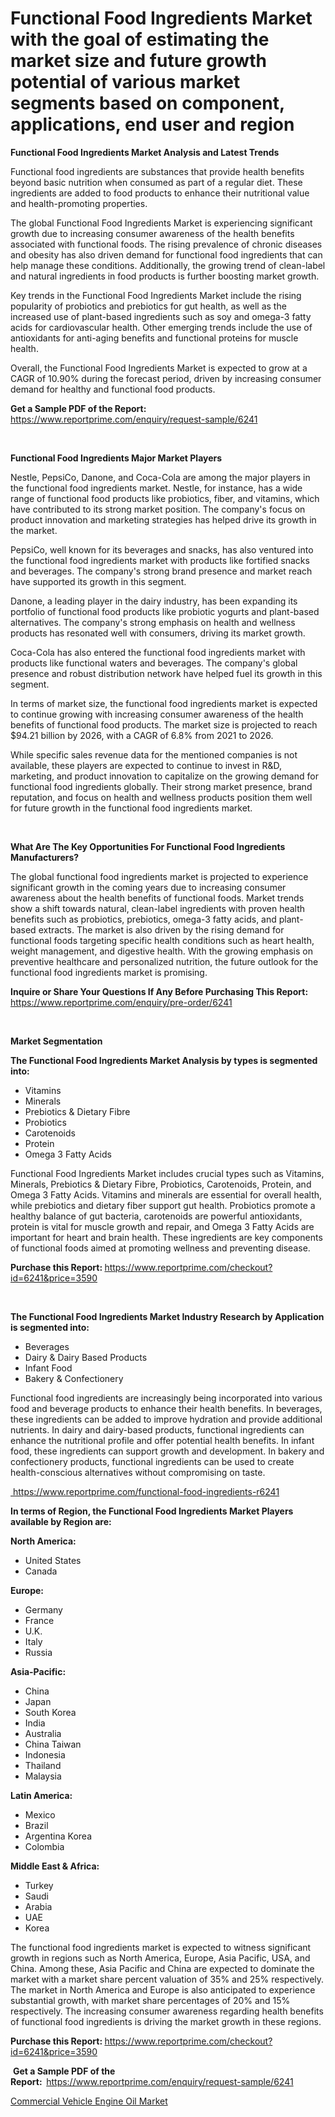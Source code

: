 <p><h1>Functional Food Ingredients Market with the goal of estimating the market size and future growth potential of various market segments based on component, applications, end user and region</h1></p><p><strong>Functional Food Ingredients Market Analysis and Latest Trends</strong></p>
<p><p>Functional food ingredients are substances that provide health benefits beyond basic nutrition when consumed as part of a regular diet. These ingredients are added to food products to enhance their nutritional value and health-promoting properties.</p><p>The global Functional Food Ingredients Market is experiencing significant growth due to increasing consumer awareness of the health benefits associated with functional foods. The rising prevalence of chronic diseases and obesity has also driven demand for functional food ingredients that can help manage these conditions. Additionally, the growing trend of clean-label and natural ingredients in food products is further boosting market growth.</p><p>Key trends in the Functional Food Ingredients Market include the rising popularity of probiotics and prebiotics for gut health, as well as the increased use of plant-based ingredients such as soy and omega-3 fatty acids for cardiovascular health. Other emerging trends include the use of antioxidants for anti-aging benefits and functional proteins for muscle health.</p><p>Overall, the Functional Food Ingredients Market is expected to grow at a CAGR of 10.90% during the forecast period, driven by increasing consumer demand for healthy and functional food products.</p></p>
<p><strong>Get a Sample PDF of the Report:&nbsp;</strong> <a href="https://www.reportprime.com/enquiry/request-sample/6241">https://www.reportprime.com/enquiry/request-sample/6241</a></p>
<p>&nbsp;</p>
<p><strong>Functional Food Ingredients Major Market Players</strong></p>
<p><p>Nestle, PepsiCo, Danone, and Coca-Cola are among the major players in the functional food ingredients market. Nestle, for instance, has a wide range of functional food products like probiotics, fiber, and vitamins, which have contributed to its strong market position. The company's focus on product innovation and marketing strategies has helped drive its growth in the market.</p><p>PepsiCo, well known for its beverages and snacks, has also ventured into the functional food ingredients market with products like fortified snacks and beverages. The company's strong brand presence and market reach have supported its growth in this segment.</p><p>Danone, a leading player in the dairy industry, has been expanding its portfolio of functional food products like probiotic yogurts and plant-based alternatives. The company's strong emphasis on health and wellness products has resonated well with consumers, driving its market growth.</p><p>Coca-Cola has also entered the functional food ingredients market with products like functional waters and beverages. The company's global presence and robust distribution network have helped fuel its growth in this segment.</p><p>In terms of market size, the functional food ingredients market is expected to continue growing with increasing consumer awareness of the health benefits of functional food products. The market size is projected to reach $94.21 billion by 2026, with a CAGR of 6.8% from 2021 to 2026.</p><p>While specific sales revenue data for the mentioned companies is not available, these players are expected to continue to invest in R&D, marketing, and product innovation to capitalize on the growing demand for functional food ingredients globally. Their strong market presence, brand reputation, and focus on health and wellness products position them well for future growth in the functional food ingredients market.</p></p>
<p>&nbsp;</p>
<p><strong>What Are The Key Opportunities For Functional Food Ingredients Manufacturers?</strong></p>
<p><p>The global functional food ingredients market is projected to experience significant growth in the coming years due to increasing consumer awareness about the health benefits of functional foods. Market trends show a shift towards natural, clean-label ingredients with proven health benefits such as probiotics, prebiotics, omega-3 fatty acids, and plant-based extracts. The market is also driven by the rising demand for functional foods targeting specific health conditions such as heart health, weight management, and digestive health. With the growing emphasis on preventive healthcare and personalized nutrition, the future outlook for the functional food ingredients market is promising.</p></p>
<p><strong>Inquire or Share Your Questions If Any Before Purchasing This Report:</strong> <a href="https://www.reportprime.com/enquiry/pre-order/6241">https://www.reportprime.com/enquiry/pre-order/6241</a></p>
<p>&nbsp;</p>
<p><strong>Market Segmentation</strong></p>
<p><strong>The Functional Food Ingredients Market Analysis by types is segmented into:</strong></p>
<p><ul><li>Vitamins</li><li>Minerals</li><li>Prebiotics & Dietary Fibre</li><li>Probiotics</li><li>Carotenoids</li><li>Protein</li><li>Omega 3 Fatty Acids</li></ul></p>
<p><p>Functional Food Ingredients Market includes crucial types such as Vitamins, Minerals, Prebiotics & Dietary Fibre, Probiotics, Carotenoids, Protein, and Omega 3 Fatty Acids. Vitamins and minerals are essential for overall health, while prebiotics and dietary fiber support gut health. Probiotics promote a healthy balance of gut bacteria, carotenoids are powerful antioxidants, protein is vital for muscle growth and repair, and Omega 3 Fatty Acids are important for heart and brain health. These ingredients are key components of functional foods aimed at promoting wellness and preventing disease.</p></p>
<p><strong>Purchase this Report:&nbsp;</strong><a href="https://www.reportprime.com/checkout?id=6241&price=3590">https://www.reportprime.com/checkout?id=6241&price=3590</a></p>
<p>&nbsp;</p>
<p><strong>The Functional Food Ingredients Market Industry Research by Application is segmented into:</strong></p>
<p><ul><li>Beverages</li><li>Dairy & Dairy Based Products</li><li>Infant Food</li><li>Bakery & Confectionery</li></ul></p>
<p><p>Functional food ingredients are increasingly being incorporated into various food and beverage products to enhance their health benefits. In beverages, these ingredients can be added to improve hydration and provide additional nutrients. In dairy and dairy-based products, functional ingredients can enhance the nutritional profile and offer potential health benefits. In infant food, these ingredients can support growth and development. In bakery and confectionery products, functional ingredients can be used to create health-conscious alternatives without compromising on taste.</p></p>
<p><a href="https://www.reportprime.com/functional-food-ingredients-r6241">&nbsp;https://www.reportprime.com/functional-food-ingredients-r6241</a></p>
<p><strong>In terms of Region, the Functional Food Ingredients Market Players available by Region are:</strong></p>
<p>
    <p> <strong> North America: </strong>
        <ul>
            <li>United States</li>
            <li>Canada</li>
        </ul>
        </p> 
    <p> <strong> Europe: </strong>
        <ul>
            <li>Germany</li>
            <li>France</li>
            <li>U.K.</li>
            <li>Italy</li>
            <li>Russia</li>
        </ul>
        </p> 
    <p> <strong> Asia-Pacific: </strong>
        <ul>
            <li>China</li>
            <li>Japan</li>
            <li>South Korea</li>
            <li>India</li>
            <li>Australia</li>
            <li>China Taiwan</li>
            <li>Indonesia</li>
            <li>Thailand</li>
            <li>Malaysia</li>
        </ul>
        </p> 
    <p> <strong> Latin America: </strong>
        <ul>
            <li>Mexico</li>
            <li>Brazil</li>
            <li>Argentina Korea</li>
            <li>Colombia</li>
        </ul>
        </p> 
    <p> <strong> Middle East & Africa: </strong>
        <ul>
            <li>Turkey</li>
            <li>Saudi</li>
            <li>Arabia</li>
            <li>UAE</li>
            <li>Korea</li>
        </ul>
    </p>
    </p>
<p><p>The functional food ingredients market is expected to witness significant growth in regions such as North America, Europe, Asia Pacific, USA, and China. Among these, Asia Pacific and China are expected to dominate the market with a market share percent valuation of 35% and 25% respectively. The market in North America and Europe is also anticipated to experience substantial growth, with market share percentages of 20% and 15% respectively. The increasing consumer awareness regarding health benefits of functional food ingredients is driving the market growth in these regions.</p></p>
<p><strong>Purchase this Report: </strong><a href="https://www.reportprime.com/checkout?id=6241&price=3590">https://www.reportprime.com/checkout?id=6241&price=3590</a></p>
<p>&nbsp;<strong>Get a Sample PDF of the Report:&nbsp;&nbsp;</strong><a href="https://www.reportprime.com/enquiry/request-sample/6241">https://www.reportprime.com/enquiry/request-sample/6241</a></p>
<p><strong></strong></p>
<p><p><a href="https://issuu.com/reportprime-2/docs/commercial-vehicle-engine-oil-market-size-2030.ppt">Commercial Vehicle Engine Oil Market</a></p></p>
